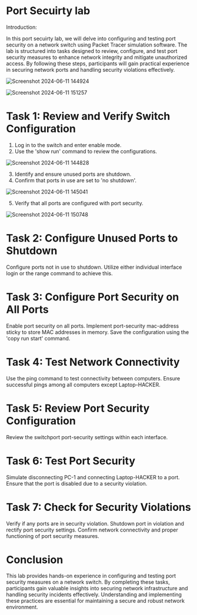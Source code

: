 <h1> Port Secuirty lab </h1>
Introduction:

In this port secuirty lab, we will delve into configuring and testing port security on a network switch using Packet Tracer simulation software. The lab is structured into tasks designed to review, configure, and test port security measures to enhance network integrity and mitigate unauthorized access. By following these steps, participants will gain practical experience in securing network ports and handling security violations effectively.

![Screenshot 2024-06-11 144924](https://github.com/mmedinabet/Port-Secuirty-Lab-/assets/142737434/8df16143-313a-49fb-938e-bbec2e3a09db)


![Screenshot 2024-06-11 151257](https://github.com/mmedinabet/Port-Secuirty-Lab-/assets/142737434/2aa3a907-66f0-440e-8265-e5c1f70c6c8f)

<h1> Task 1: Review and Verify Switch Configuration</h1>

1. Log in to the switch and enter enable mode.
2. Use the 'show run' command to review the configurations.
   
![Screenshot 2024-06-11 144828](https://github.com/mmedinabet/Port-Secuirty-Lab-/assets/142737434/f4b6e670-54bb-4ce1-89d5-3c3ef8562997)

3. Identify and ensure unused ports are shutdown.
4. Confirm that ports in use are set to 'no shutdown'.

![Screenshot 2024-06-11 145041](https://github.com/mmedinabet/Port-Secuirty-Lab-/assets/142737434/defb7c92-30b5-4c29-94fa-5b29effca5a6)

5. Verify that all ports are configured with port security.
   
![Screenshot 2024-06-11 150748](https://github.com/mmedinabet/Port-Secuirty-Lab-/assets/142737434/7884027e-b67e-4992-9f6b-9dfb7557ab82)

<h1> Task 2: Configure Unused Ports to Shutdown</h1>

Configure ports not in use to shutdown.
Utilize either individual interface login or the range command to achieve this.

<h1> Task 3: Configure Port Security on All Ports </h1>

Enable port security on all ports.
Implement port-security mac-address sticky to store MAC addresses in memory.
Save the configuration using the 'copy run start' command.

<h1> Task 4: Test Network Connectivity </h1>

Use the ping command to test connectivity between computers.
Ensure successful pings among all computers except Laptop-HACKER.

<h1> Task 5: Review Port Security Configuration </h1>

Review the switchport port-security settings within each interface.

<h1> Task 6: Test Port Security </h1>

Simulate disconnecting PC-1 and connecting Laptop-HACKER to a port.
Ensure that the port is disabled due to a security violation.

<h1> Task 7: Check for Security Violations </h1>

Verify if any ports are in security violation.
Shutdown port in violation and rectify port security settings.
Confirm network connectivity and proper functioning of port security measures.

<h1> Conclusion </h1>

This lab provides hands-on experience in configuring and testing port security measures on a network switch. By completing these tasks, participants gain valuable insights into securing network infrastructure and handling security incidents effectively. Understanding and implementing these practices are essential for maintaining a secure and robust network environment.
